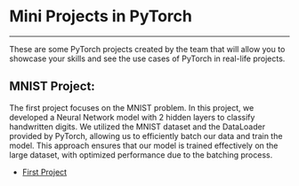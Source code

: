# Mini Projects in PyTorch
------------------------------
These are some PyTorch projects created by the team that will allow you to showcase your skills and see the use cases of PyTorch in real-life projects.

## MNIST Project:
The first project focuses on the MNIST problem. In this project, we developed a Neural Network model with 2 hidden layers to classify handwritten digits. We utilized the MNIST dataset and the DataLoader provided by PyTorch, allowing us to efficiently batch our data and train the model. This approach ensures that our model is trained effectively on the large dataset, with optimized performance due to the batching process.
- [First Project](https://github.com/fatnaoui/SimLLM/blob/main/IntroToPyTorch/MiniProject/MNIST.ipynb)
